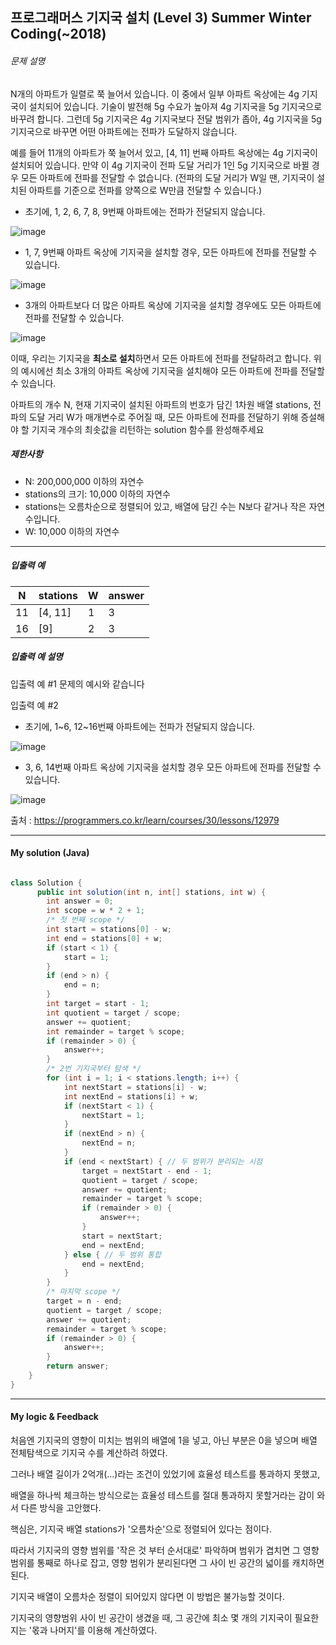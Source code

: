 ## 프로그래머스 기지국 설치 (Level 3) Summer Winter Coding(~2018)

###### 문제 설명

N개의 아파트가 일렬로 쭉 늘어서 있습니다. 이 중에서 일부 아파트 옥상에는 4g 기지국이 설치되어 있습니다. 기술이 발전해 5g 수요가 높아져 4g 기지국을 5g 기지국으로 바꾸려 합니다. 그런데 5g 기지국은 4g 기지국보다 전달 범위가 좁아, 4g 기지국을 5g 기지국으로 바꾸면 어떤 아파트에는 전파가 도달하지 않습니다.

예를 들어 11개의 아파트가 쭉 늘어서 있고, [4, 11] 번째 아파트 옥상에는 4g 기지국이 설치되어 있습니다. 만약 이 4g 기지국이 전파 도달 거리가 1인 5g 기지국으로 바뀔 경우 모든 아파트에 전파를 전달할 수 없습니다. (전파의 도달 거리가 W일 땐, 기지국이 설치된 아파트를 기준으로 전파를 양쪽으로 W만큼 전달할 수 있습니다.)

- 초기에, 1, 2, 6, 7, 8, 9번째 아파트에는 전파가 전달되지 않습니다.

![image](https://res.cloudinary.com/jistring93/image/upload/v1492073407/%EA%B8%B0%EC%A7%80%EA%B5%AD%EC%84%A4%EC%B9%981_pvskxt.png)

- 1, 7, 9번째 아파트 옥상에 기지국을 설치할 경우, 모든 아파트에 전파를 전달할 수 있습니다.

![image](https://res.cloudinary.com/jistring93/image/upload/v1492073617/%EA%B8%B0%EC%A7%80%EA%B5%AD%EC%84%A4%EC%B9%982_kml0pb.png)

- 3개의 아파트보다 더 많은 아파트 옥상에 기지국을 설치할 경우에도 모든 아파트에 전파를 전달할 수 있습니다.

![image](https://res.cloudinary.com/jistring93/image/upload/v1492073725/%EA%B8%B0%EC%A7%80%EA%B5%AD%EC%84%A4%EC%B9%983_xhv7r3.png)

이때, 우리는 기지국을 **최소로 설치**하면서 모든 아파트에 전파를 전달하려고 합니다. 위의 예시에선 최소 3개의 아파트 옥상에 기지국을 설치해야 모든 아파트에 전파를 전달할 수 있습니다.

아파트의 개수 N, 현재 기지국이 설치된 아파트의 번호가 담긴 1차원 배열 stations, 전파의 도달 거리 W가 매개변수로 주어질 때, 모든 아파트에 전파를 전달하기 위해 증설해야 할 기지국 개수의 최솟값을 리턴하는 solution 함수를 완성해주세요

##### 제한사항

- N: 200,000,000 이하의 자연수
- stations의 크기: 10,000 이하의 자연수
- stations는 오름차순으로 정렬되어 있고, 배열에 담긴 수는 N보다 같거나 작은 자연수입니다.
- W: 10,000 이하의 자연수

------

##### 입출력 예

| N    | stations | W    | answer |
| ---- | -------- | ---- | ------ |
| 11   | [4, 11]  | 1    | 3      |
| 16   | [9]      | 2    | 3      |

##### 입출력 예 설명

입출력 예 #1
문제의 예시와 같습니다

입출력 예 #2

- 초기에, 1~6, 12~16번째 아파트에는 전파가 전달되지 않습니다.

![image](https://res.cloudinary.com/jistring93/image/upload/v1492485920/%EA%B8%B0%EC%A7%80%EA%B5%AD%EC%84%A4%EC%B9%984_nqfrmm.png)

- 3, 6, 14번째 아파트 옥상에 기지국을 설치할 경우 모든 아파트에 전파를 전달할 수 있습니다.

![image](https://res.cloudinary.com/jistring93/image/upload/v1492486043/%EA%B8%B0%EC%A7%80%EA%B5%AD%EC%84%A4%EC%B9%985_zh4ebk.png)



출처 : https://programmers.co.kr/learn/courses/30/lessons/12979



---



#### My solution (Java)

```java

class Solution {
      public int solution(int n, int[] stations, int w) {
        int answer = 0;
        int scope = w * 2 + 1;
        /* 첫 번째 scope */
        int start = stations[0] - w;
        int end = stations[0] + w;
        if (start < 1) {
            start = 1;
        }
        if (end > n) {
            end = n;
        }
        int target = start - 1;
        int quotient = target / scope;
        answer += quotient;
        int remainder = target % scope;
        if (remainder > 0) {
            answer++;
        }
        /* 2번 기지국부터 탐색 */
        for (int i = 1; i < stations.length; i++) {
            int nextStart = stations[i] - w;
            int nextEnd = stations[i] + w;
            if (nextStart < 1) {
                nextStart = 1;
            }
            if (nextEnd > n) {
                nextEnd = n;
            }
            if (end < nextStart) { // 두 범위가 분리되는 시점
                target = nextStart - end - 1;
                quotient = target / scope;
                answer += quotient;
                remainder = target % scope;
                if (remainder > 0) {
                    answer++;
                }
                start = nextStart;
                end = nextEnd;
            } else { // 두 범위 통합
                end = nextEnd;
            }
        }
        /* 마지막 scope */
        target = n - end;
        quotient = target / scope;
        answer += quotient;
        remainder = target % scope;
        if (remainder > 0) {
            answer++;
        }
        return answer;
    }
}
```



---

#### My logic & Feedback

처음엔 기지국의 영향이 미치는 범위의 배열에 1을 넣고, 아닌 부분은 0을 넣으며 배열 전체탐색으로 기지국 수를 계산하려 하였다.

그러나 배열 길이가 2억개(...)라는 조건이 있었기에 효율성 테스트를 통과하지 못했고, 

배열을 하나씩 체크하는 방식으로는 효율성 테스트를 절대 통과하지 못할거라는 감이 와서 다른 방식을 고안했다.

핵심은, 기지국 배열 stations가 '오름차순'으로 정렬되어 있다는 점이다.

따라서 기지국의 영향 범위를 '작은 것 부터 순서대로' 파악하며 범위가 겹치면 그 영향 범위를 통째로 하나로 잡고, 영향 범위가 분리된다면 그 사이 빈 공간의 넓이를 캐치하면 된다.

기지국 배열이 오름차순 정렬이 되어있지 않다면 이 방법은 불가능할 것이다.

기지국의 영향범위 사이 빈 공간이 생겼을 때, 그 공간에 최소 몇 개의 기지국이 필요한지는 '몫과 나머지'를 이용해 계산하였다.